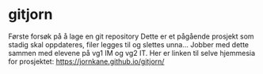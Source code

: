 # gitjorn
Første forsøk på å lage en git repository
Dette er et pågående prosjekt som stadig skal oppdateres, filer legges til og slettes unna...
Jobber med dette sammen med elevene på vg1 IM og vg2 IT. 
Her er linken til selve hjemmesia for prosjektet:
https://jornkane.github.io/gitjorn/
